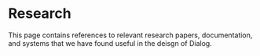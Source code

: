 # Research

This page contains references to relevant research papers, documentation, and systems that we have found useful in the deisgn of Dialog.

